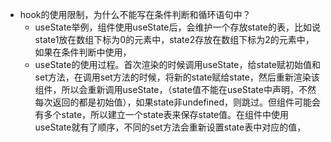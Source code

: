 - hook的使用限制，为什么不能写在条件判断和循环语句中？
	- useState举例，组件使用useState后，会维护一个存放state的表，比如说state1放在数组下标为0的元素中，state2存放在数组下标为2的元素中，如果在条件判断中使用，
	- useState的使用过程。首次渲染的时候调用useState，给state赋初始值和set方法，在调用set方法的时候，将新的state赋给state，然后重新渲染该组件，所以会重新调用useState，（state值不能在useState中声明，不然每次返回的都是初始值），如果state非undefined，则跳过。但组件可能会有多个state，所以建立一个state表来保存state值。在组件中使用useState就有了顺序，不同的set方法会重新设置state表中对应的值，